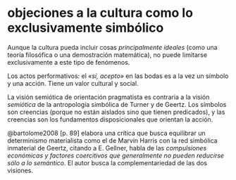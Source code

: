 # objeciones a la cultura como lo exclusivamente simbólico

Aunque la cultura pueda incluir cosas *principalmente ideales* (como una teoría filosófica o una demostración matemática), no puede limitarse exclusivamente a este tipo de fenómenos.

Los actos performativos: el *«sí, acepto»* en las bodas es a la vez un símbolo y una acción. Tiene un valor cultural y social.

La visión semiótica de orientación pragmatista es contraria a la visión *semiótica* de la antropología simbólica de Turner y de Geertz. Los símbolos son creencias (porque no están aislados sino que tienen predicados), y las creencias son los fundamentos disposicionales que orientan la acción.

@bartolome2008 [p. 89] elabora una crítica que busca equilibrar un determinismo materialista como el de Marvin Harris con la red simbólica inmaterial de Geertz, citando a E. Gellner, habla de las *compulsiones económicas y factores coercitivos que generalmente no pueden reducirse sólo a lo semántico*. El autor busca la complementariedad de las dos visiones.
